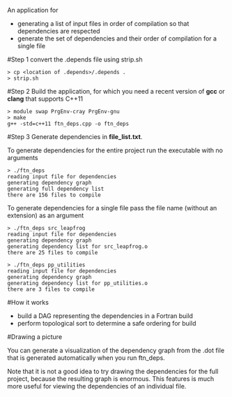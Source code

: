 An application for
- generating a list of input files in order of compilation so that dependencies are respected
- generate the set of dependencies and their order of compilation for a single file

#Step 1
convert the .depends file using strip.sh
```
> cp <location of .depends>/.depends .
> strip.sh
```

#Step 2
Build the application, for which you need a recent version of __gcc__ or __clang__ that supports C++11
```
> module swap PrgEnv-cray PrgEnv-gnu
> make
g++ -std=c++11 ftn_deps.cpp -o ftn_deps
```

#Step 3
Generate dependencies in __file\_list.txt__.

To generate dependencies for the entire project run the executable with no arguments
```
> ./ftn_deps
reading input file for dependencies
generating dependency graph
generating full dependency list
there are 156 files to compile
```

To generate dependencies for a single file pass the file name (without an extension) as an argument
```
> ./ftn_deps src_leapfrog
reading input file for dependencies
generating dependency graph
generating dependency list for src_leapfrog.o
there are 25 files to compile

> ./ftn_deps pp_utilities
reading input file for dependencies
generating dependency graph
generating dependency list for pp_utilities.o
there are 3 files to compile
```

#How it works

- build a DAG representing the dependencies in a Fortran build
- perform topological sort to determine a safe ordering for build

#Drawing a picture

You can generate a visualization of the dependency graph from the .dot file that is generated automatically when you run ftn\_deps.

Note that it is not a good idea to try drawing the dependencies for the full project, because the resulting graph is enormous. This features is much more useful for viewing the dependencies of an individual file.
